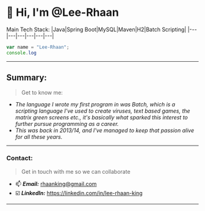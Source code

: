 # 👋 Hi, I'm @Lee-Rhaan
Main Tech Stack:
|Java|Spring Boot|MySQL|Maven|H2|Batch Scripting|
|---|---|---|---|---|---|

```javascript
var name = "Lee-Rhaan";
console.log

```
---
## Summary:
>Get to know me:
- _The language I wrote my first program in was Batch, which is a scripting language I've used to create viruses, text based games, the
matrix green screens etc., it's basically what sparked this interest to further pursue programming as a career._
- _This was back in 2013/14, and I've managed to keep that passion alive for all these years._
---
### Contact:
>Get in touch with me so we can collaborate
- 📫 _**Email:**_ rhaanking@gmail.com
- ☑️ _**LinkedIn:**_ https://linkedin.com/in/lee-rhaan-king
---

<!---
Lee-Rhaan/Lee-Rhaan is a ✨ special ✨ repository because its `README.md` (this file) appears on your GitHub profile.
You can click the Preview link to take a look at your changes.
--->
